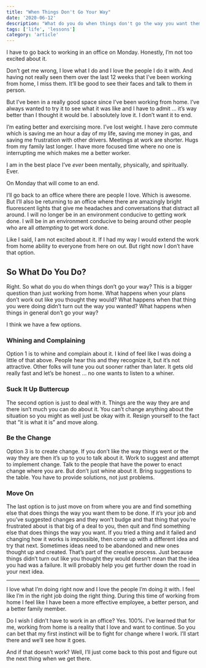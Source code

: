 ```yaml
---
title: "When Things Don't Go Your Way"
date: '2020-06-12'
description: "What do you do when things don't go the way you want them to?"
tags: ['life', 'lessons']
category: 'article'
---
```


I have to go back to working in an office on Monday. Honestly, I’m not too excited about it.

Don’t get me wrong, I love what I do and I love the people I do it with. And having not really seen them over the last 12 weeks that I’ve been working from home, I miss them. It’ll be good to see their faces and talk to them in person.

But I’ve been in a really good space since I’ve been working from home. I’ve always wanted to try it to see what it was like and I have to admit … it’s way better than I thought it would be. I absolutely love it. I don’t want it to end.

I’m eating better and exercising more. I’ve lost weight. I have zero commute which is saving me an hour a day of my life, saving me money in gas, and saving me frustration with other drivers. Meetings at work are shorter. Hugs from my family last longer. I have more focused time where no one is interrupting me which makes me a better worker.

I am in the best place I’ve _ever_ been mentally, physically, and spiritually. Ever.

On Monday that will come to an end.

I’ll go back to an office where there are people I love. Which is awesome. But I’ll also be returning to an office where there are amazingly bright fluorescent lights that give me headaches and conversations that distract all around. I will no longer be in an environment conducive to getting work done. I will be in an environment conducive to being around other people who are all _attempting_ to get work done.

Like I said, I am not excited about it. If I had my way I would extend the work from home ability to everyone from here on out. But right now I don’t have that option.

## So What Do You Do?

Right. So what do you do when things don’t go your way? This is a bigger question than just working from home. What happens when your plans don’t work out like you thought they would? What happens when that thing you were doing didn’t turn out the way you wanted? What happens when things in general don’t go your way?

I think we have a few options.

### Whining and Complaining

Option 1 is to whine and complain about it. I kind of feel like I was doing a little of that above. People hear this and they recognize it, but it’s not attractive. Other folks will tune you out sooner rather than later. It gets old really fast and let’s be honest … no one wants to listen to a whiner.

### Suck It Up Buttercup

The second option is just to deal with it. Things are the way they are and there isn’t much you can do about it. You can’t change anything about the situation so you might as well just be okay with it. Resign yourself to the fact that “it is what it is” and move along.

### Be the Change

Option 3 is to create change. If you don’t like the way things went or the way they are then it’s up to you to talk about it. Work to suggest and attempt to implement change. Talk to the people that have the power to enact change where you are. But don’t just whine about it. Bring suggestions to the table. You have to provide solutions, not just problems.

### Move On

The last option is to just move on from where you are and find something else that does things the way you want them to be done. If it’s your job and you’ve suggested changes and they won’t budge and that thing that you’re frustrated about is that big of a deal to you, then quit and find something else that does things the way you want. If you tried a thing and it failed and changing how it works is impossible, then come up with a different idea and try that next. Sometimes ideas need to be abandoned and new ones thought up and created. That’s part of the creative process. Just because things didn’t turn out like you thought they would doesn’t mean that the idea you had was a failure. It will probably help you get further down the road in your next idea.

---

I love what I’m doing right now and I love the people I’m doing it with. I feel like I’m in the right job doing the right thing. During this time of working from home I feel like I have been a more effective employee, a better person, and a better family member.

Do I wish I didn’t have to work in an office? Yes. 100%. I’ve learned that for me, working from home is a reality that I love and want to continue. So you can bet that my first instinct will be to fight for change where I work. I’ll start there and we’ll see how it goes.

And if that doesn’t work? Well, I’ll just come back to this post and figure out the next thing when we get there.
